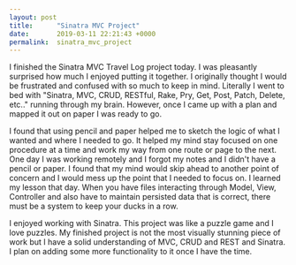 ```yaml
---
layout: post
title:      "Sinatra MVC Project"
date:       2019-03-11 22:21:43 +0000
permalink:  sinatra_mvc_project
---
```



I finished the Sinatra MVC Travel Log project today. I was pleasantly surprised how much I enjoyed putting it together.  I originally thought I would be frustrated and confused with so much to keep in mind.  Literally I went to bed with "Sinatra, MVC, CRUD, RESTful,  Rake, Pry, Get, Post, Patch, Delete, etc.." running through my brain. However,
once I came up with a plan and mapped it out on paper I was ready to go.

I found that using pencil and paper helped me to sketch the logic of what I wanted and where I needed to go. It helped my mind stay focused on one procedure at a time and work my way from one route or page to the next.
One day I was working remotely and I forgot my notes and I didn't have a pencil or paper. I found that my mind would skip ahead to another point of concern and I would mess up the point that I needed to focus on. I learned my lesson that day. When you have files interacting through Model, View, Controller and also have to maintain persisted data that is correct, there must be a system to keep your ducks in a row.

I enjoyed working with Sinatra. This project was like a puzzle game and I love puzzles. My finished project is not the most visually stunning piece of work but I have a solid understanding of MVC, CRUD and REST and Sinatra. I plan on adding some more functionality to it once I have the time. 

